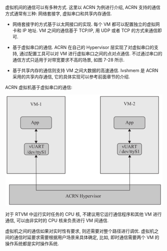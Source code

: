 
虚拟机间的通信可以有多种方式. 这里以 ACRN 为例进行介绍, ACRN 支持的通信方式通常有三种: 网络套接字, 虚拟串口和共享内存通信.

* 网络套接字的方式基于以太网接口的实现. 每个 VM 都可以配置独立的虚拟网卡和 IP 地址. VM 之间的通信基于 TCP/IP, 用 UDP 或者 TCP 的方式来通信即可.

* 基于虚拟串口的通信. ACRN 在自己的 Hypervisor 层实现了对虚拟串口的支持, 通过配置工具可以对 VM 进行虚拟串口之间的点对点通信. 不过通过串口的通信方式只适用于对带宽要求不高的场景, 如图 7-28 所示.

* 基于共享内存的通信则支持 VM 之间大数据的高速通信. Ivshmem 是 ACRN 采用的共享内存通信, 它的具体实现可以参考前面章节的介绍.

ACRN 虚拟机基于虚拟串口的通信:

![2024-10-25-08-58-05.png](./images/2024-10-25-08-58-05.png)

对于 RTVM 中运行实时任务的 CPU 核, 不建议用它运行通信程序和其他 VM 进行通信, 可以由非实时的 CPU 核来负责进行 VM 间通信.

虚拟机之间的通信如果对实时性有要求, 则还需要对整个路径进行调优. 虚拟机之间的通信时延要求需要根据用户场景来具体确定, 比如, 即时通信需要两个 VM 的操作系统都是实时操作系统.